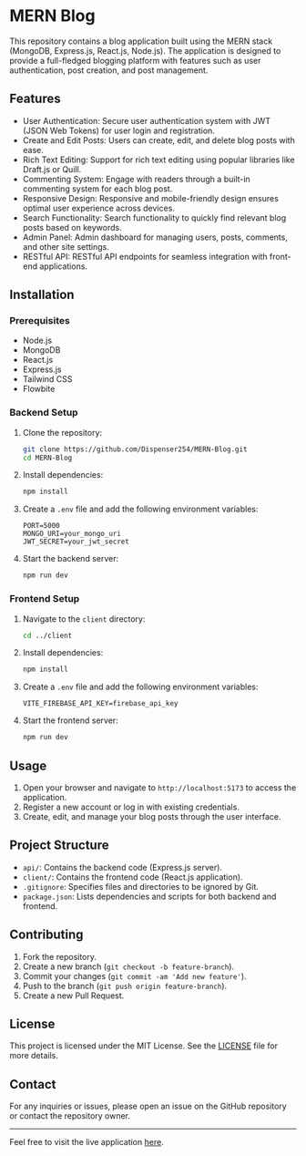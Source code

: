 # MERN Blog

This repository contains a blog application built using the MERN stack (MongoDB, Express.js, React.js, Node.js). The application is designed to provide a full-fledged blogging platform with features such as user authentication, post creation, and post management.

## Features

- User Authentication: Secure user authentication system with JWT (JSON Web Tokens) for user login and registration.
- Create and Edit Posts: Users can create, edit, and delete blog posts with ease.
- Rich Text Editing: Support for rich text editing using popular libraries like Draft.js or Quill.
- Commenting System: Engage with readers through a built-in commenting system for each blog post.
- Responsive Design: Responsive and mobile-friendly design ensures optimal user experience across devices.
- Search Functionality: Search functionality to quickly find relevant blog posts based on keywords.
- Admin Panel: Admin dashboard for managing users, posts, comments, and other site settings.
- RESTful API: RESTful API endpoints for seamless integration with front-end applications.

## Installation

### Prerequisites

- Node.js
- MongoDB
- React.js
- Express.js
- Tailwind CSS
- Flowbite

### Backend Setup

1. Clone the repository:
   ```bash
   git clone https://github.com/Dispenser254/MERN-Blog.git
   cd MERN-Blog
   ```

2. Install dependencies:
   ```bash
   npm install
   ```

3. Create a `.env` file and add the following environment variables:
   ```
   PORT=5000
   MONGO_URI=your_mongo_uri
   JWT_SECRET=your_jwt_secret
   ```

4. Start the backend server:
   ```bash
   npm run dev
   ```

### Frontend Setup

1. Navigate to the `client` directory:
   ```bash
   cd ../client
   ```

2. Install dependencies:
   ```bash
   npm install
   ```

3. Create a `.env` file and add the following environment variables:
   ```
   VITE_FIREBASE_API_KEY=firebase_api_key
   ```

4. Start the frontend server:
   ```bash
   npm run dev
   ```

## Usage

1. Open your browser and navigate to `http://localhost:5173` to access the application.
2. Register a new account or log in with existing credentials.
3. Create, edit, and manage your blog posts through the user interface.

## Project Structure

- `api/`: Contains the backend code (Express.js server).
- `client/`: Contains the frontend code (React.js application).
- `.gitignore`: Specifies files and directories to be ignored by Git.
- `package.json`: Lists dependencies and scripts for both backend and frontend.

## Contributing

1. Fork the repository.
2. Create a new branch (`git checkout -b feature-branch`).
3. Commit your changes (`git commit -am 'Add new feature'`).
4. Push to the branch (`git push origin feature-branch`).
5. Create a new Pull Request.

## License

This project is licensed under the MIT License. See the [LICENSE](LICENSE) file for more details.

## Contact

For any inquiries or issues, please open an issue on the GitHub repository or contact the repository owner.

---

Feel free to visit the live application [here](https://mern-blog-ng2t.onrender.com).
